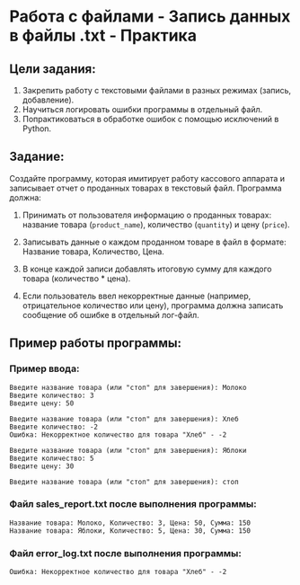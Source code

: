 # Работа с файлами - Запись данных в файлы .txt - Практика

## Цели задания:
1. Закрепить работу с текстовыми файлами в разных режимах (запись, добавление).
2. Научиться логировать ошибки программы в отдельный файл.
3. Попрактиковаться в обработке ошибок с помощью исключений в Python.

## Задание:
Создайте программу, которая имитирует работу кассового аппарата и записывает отчет о проданных товарах в текстовый файл. Программа должна:

1. Принимать от пользователя информацию о проданных товарах: название товара (`product_name`), количество (`quantity`) и цену (`price`).

2. Записывать данные о каждом проданном товаре в файл в формате: Название товара, Количество, Цена.

3. В конце каждой записи добавлять итоговую сумму для каждого товара (количество * цена).

4. Если пользователь ввел некорректные данные (например, отрицательное количество или цену), программа должна записать сообщение об ошибке в отдельный лог-файл.

## Пример работы программы:

### Пример ввода:

```shell
Введите название товара (или "стоп" для завершения): Молоко
Введите количество: 3
Введите цену: 50

Введите название товара (или "стоп" для завершения): Хлеб
Введите количество: -2
Ошибка: Некорректное количество для товара "Хлеб" - -2

Введите название товара (или "стоп" для завершения): Яблоки
Введите количество: 5
Введите цену: 30

Введите название товара (или "стоп" для завершения): стоп
```

### Файл sales_report.txt после выполнения программы:

```commandline
Название товара: Молоко, Количество: 3, Цена: 50, Сумма: 150
Название товара: Яблоки, Количество: 5, Цена: 30, Сумма: 150
```

### Файл error_log.txt после выполнения программы:

```commandline
Ошибка: Некорректное количество для товара "Хлеб" - -2
```


